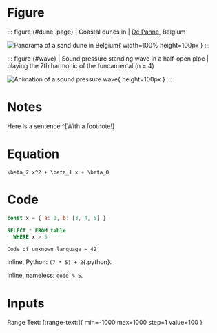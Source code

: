 # Figure

::: figure {#dune .page}
| Coastal dunes in
| [De Panne](https://en.wikipedia.org/wiki/De_Panne), Belgium

![Panorama of a sand dune in Belgium](
  https://upload.wikimedia.org/wikipedia/commons/d/df/Panorama_depanne.jpg
){ width=100% height=100px }
:::

::: figure {#wave}
| Sound pressure standing wave in a half-open pipe
| playing the 7th harmonic of the fundamental (n = 4)

![Animation of a sound pressure wave](
  https://upload.wikimedia.org/wikipedia/commons/thumb/3/33/Half-open_pipe_wave.gif/440px-Half-open_pipe_wave.gif
){ height=100px }
:::

# Notes

Here is a sentence.^[With a footnote!]

# Equation

~~~ equation {#eq}
\beta_2 x^2 + \beta_1 x + \beta_0
~~~

# Code

``` js { .code }
const x = { a: 1, b: [3, 4, 5] }
```

~~~ sql
SELECT * FROM table
  WHERE x > 5
~~~

```
Code of unknown language ~ 42
```

Inline, Python: `(7 * 5) + 2`{.python}.

Inline, nameless: `code % 5`.

# Inputs

Range Text:
[:range-text:]{ min=-1000 max=1000 step=1 value=100 }
